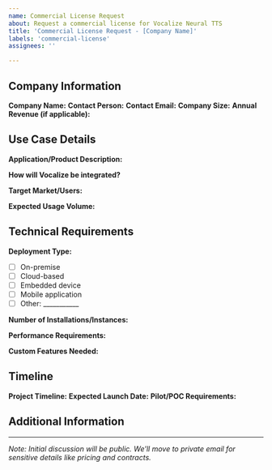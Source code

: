 ```yaml
---
name: Commercial License Request
about: Request a commercial license for Vocalize Neural TTS
title: 'Commercial License Request - [Company Name]'
labels: 'commercial-license'
assignees: ''

---
```


## Company Information

**Company Name:** 
**Contact Person:** 
**Contact Email:** 
**Company Size:** 
**Annual Revenue (if applicable):** 

## Use Case Details

**Application/Product Description:**
<!-- Describe your application or product that will use Vocalize -->

**How will Vocalize be integrated?**
<!-- API integration, embedded library, cloud service, etc. -->

**Target Market/Users:**
<!-- Who will be using your product? -->

**Expected Usage Volume:**
<!-- Approximate requests/month or other relevant metrics -->

## Technical Requirements

**Deployment Type:**
- [ ] On-premise
- [ ] Cloud-based
- [ ] Embedded device
- [ ] Mobile application
- [ ] Other: ___________

**Number of Installations/Instances:**

**Performance Requirements:**
<!-- Any specific latency, throughput, or quality needs -->

**Custom Features Needed:**
<!-- Any modifications or additional features required -->

## Timeline

**Project Timeline:**
**Expected Launch Date:**
**Pilot/POC Requirements:**

## Additional Information

<!-- Any other relevant information about your use case -->

---

*Note: Initial discussion will be public. We'll move to private email for sensitive details like pricing and contracts.*
